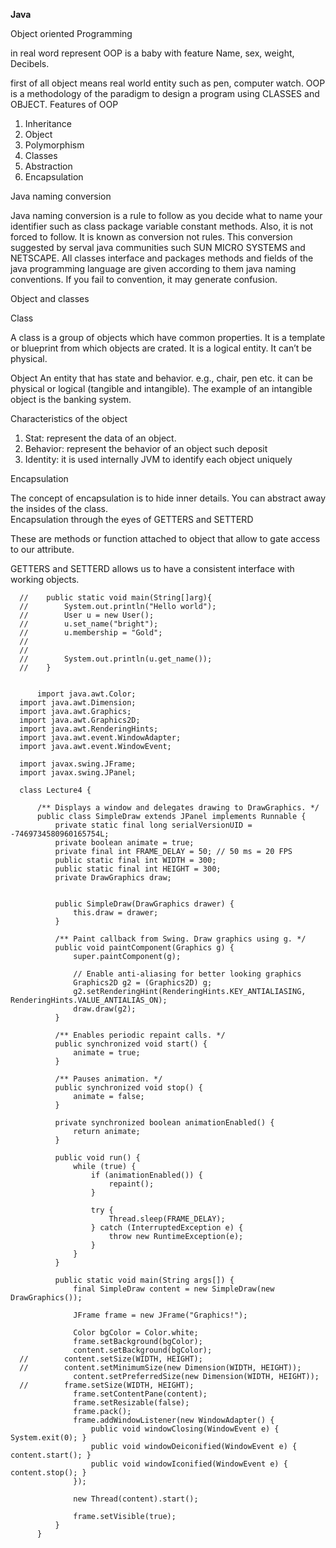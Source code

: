 **Java**




Object oriented Programming 




in real word represent OOP is a baby with feature Name, sex, weight, Decibels.




first of all object means real world entity such as pen, computer watch. OOP is a methodology of the paradigm to design a program using CLASSES and OBJECT. 
Features of OOP
1.	Inheritance
2.	Object 
3.	Polymorphism
4.	Classes
5.	Abstraction  
6.	Encapsulation 

Java naming conversion 



Java naming conversion is a rule to follow as you decide what to name your identifier such as class package variable constant methods.
Also, it is not forced to follow. It is known as conversion not rules. This conversion suggested by serval java communities such SUN MICRO SYSTEMS and NETSCAPE.
All classes interface and packages methods and fields of the java programming language are given according to them java naming conventions.  If you fail to convention, it may generate confusion.


Object and classes 

Class 

 A class is a group of objects which have common properties. It is a template or blueprint from which objects are crated. It is a logical entity. It can’t be physical. 



Object
An entity that has state and behavior. e.g., chair, pen etc. it can be physical or logical (tangible and intangible). The example of an intangible object is the banking system. 


Characteristics of the object

1.	Stat: represent the data of an object. 
2.	Behavior: represent the behavior of an object such deposit  
3.	Identity: it is used internally JVM to identify each object uniquely 




Encapsulation



The concept of encapsulation is to hide inner details. You can abstract away the insides of the class.  
Encapsulation through the eyes of GETTERS and SETTERD

 
 These are methods or function attached to object that allow to gate access to our attribute. 


 
GETTERS and SETTERD allows us to have a consistent interface with working objects. 








  
      //    public static void main(String[]arg){
      //        System.out.println("Hello world");
      //        User u = new User();
      //        u.set_name("bright");
      //        u.membership = "Gold";
      //
      //
      //        System.out.println(u.get_name());
      //    }
      
      
          import java.awt.Color;
      import java.awt.Dimension;
      import java.awt.Graphics;
      import java.awt.Graphics2D;
      import java.awt.RenderingHints;
      import java.awt.event.WindowAdapter;
      import java.awt.event.WindowEvent;
      
      import javax.swing.JFrame;
      import javax.swing.JPanel;
      
      class Lecture4 {
      
          /** Displays a window and delegates drawing to DrawGraphics. */
          public class SimpleDraw extends JPanel implements Runnable {
              private static final long serialVersionUID = -7469734580960165754L;
              private boolean animate = true;
              private final int FRAME_DELAY = 50; // 50 ms = 20 FPS
              public static final int WIDTH = 300;
              public static final int HEIGHT = 300;
              private DrawGraphics draw;
      
      
              public SimpleDraw(DrawGraphics drawer) {
                  this.draw = drawer;
              }
      
              /** Paint callback from Swing. Draw graphics using g. */
              public void paintComponent(Graphics g) {
                  super.paintComponent(g);
      
                  // Enable anti-aliasing for better looking graphics
                  Graphics2D g2 = (Graphics2D) g;
                  g2.setRenderingHint(RenderingHints.KEY_ANTIALIASING, RenderingHints.VALUE_ANTIALIAS_ON);
                  draw.draw(g2);
              }
      
              /** Enables periodic repaint calls. */
              public synchronized void start() {
                  animate = true;
              }
      
              /** Pauses animation. */
              public synchronized void stop() {
                  animate = false;
              }
      
              private synchronized boolean animationEnabled() {
                  return animate;
              }
      
              public void run() {
                  while (true) {
                      if (animationEnabled()) {
                          repaint();
                      }
      
                      try {
                          Thread.sleep(FRAME_DELAY);
                      } catch (InterruptedException e) {
                          throw new RuntimeException(e);
                      }
                  }
              }
      
              public static void main(String args[]) {
                  final SimpleDraw content = new SimpleDraw(new DrawGraphics());
      
                  JFrame frame = new JFrame("Graphics!");
      
                  Color bgColor = Color.white;
                  frame.setBackground(bgColor);
                  content.setBackground(bgColor);
      //        content.setSize(WIDTH, HEIGHT);
      //        content.setMinimumSize(new Dimension(WIDTH, HEIGHT));
                  content.setPreferredSize(new Dimension(WIDTH, HEIGHT));
      //        frame.setSize(WIDTH, HEIGHT);
                  frame.setContentPane(content);
                  frame.setResizable(false);
                  frame.pack();
                  frame.addWindowListener(new WindowAdapter() {
                      public void windowClosing(WindowEvent e) { System.exit(0); }
                      public void windowDeiconified(WindowEvent e) { content.start(); }
                      public void windowIconified(WindowEvent e) { content.stop(); }
                  });
      
                  new Thread(content).start();
      
                  frame.setVisible(true);
              }
          }






